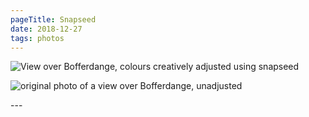 ```yaml
---
pageTitle: Snapseed
date: 2018-12-27
tags: photos
---
```

<p><img src="/assets/images/DSCF9234-01-2.jpeg" alt="View over Bofferdange, colours creatively adjusted using snapseed" /></p>
<p><img src="/assets/images/DSCF9234-1-1.jpg" alt="original photo of a view over Bofferdange, unadjusted" /></p>
---
